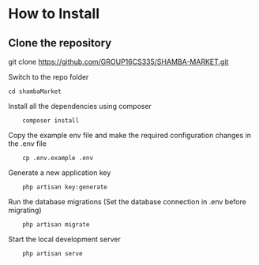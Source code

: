 # How to Install

## Clone the repository
git clone https://github.com/GROUP16CS335/SHAMBA-MARKET.git

Switch to the repo folder
```
cd shambaMarket
```

Install all the dependencies using composer
```
    composer install
```

Copy the example env file and make the required configuration changes in the .env file
```
    cp .env.example .env
```    

Generate a new application key
```
    php artisan key:generate
```

Run the database migrations (Set the database connection in .env before migrating)
```
    php artisan migrate
```

Start the local development server
```
    php artisan serve
```

